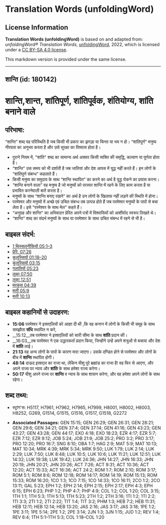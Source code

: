 # Translation Words (unfoldingWord)

## License Information

**Translation Words (unfoldingWord)** is based on and adapted from: _unfoldingWord® Translation Words_, [unfoldingWord](https://unfoldingword.org/utw), 2022, which is licensed under a [CC BY-SA 4.0 license](https://creativecommons.org/licenses/by-sa/4.0/legalcode.en).

This markdown version is provided under the same license.



--------------------------------

## शान्ति (id: 180142)

शान्ति,शान्त, शांतिपूर्ण, शांतिपूर्वक, शंतियोग्य, शांति बनाने वाले
==================================================================

परिभाषा:
--------

“शान्ति” शब्द वह परिस्थिति है जब किसी भी प्रकार का झगड़ा या चिन्ता या भय न हो। “शांतिपूर्ण” मनुष्य नीरवता का अनुभव करता है और उसे सुरक्षा का विश्वास होता है।

* पुराने नियम में, "शांति" शब्द का सामान्य अर्थ अक्सर किसी व्यक्ति की समृद्धि, कल्याण या पूर्णता होता है।
* “शान्ति” उस समय को भी दर्शाती है जब जातियां और देश आपस में युद्ध नहीं करते हैं। इन लोगों के “शांतिपूर्ण संबन्ध” कहलाते हैं।
* किसी मनुष्य का समुदाय के साथ “शान्ति स्थापित” का करने का अर्थ है युद्ध रोकने का प्रयास करना।
* “शान्ति बनाने वाला” वह मनुष्य है जो मनुष्यों को परस्पर शान्ति में रहने के लिए काम करता है या प्रभावित करनेवाली बातें करता है।
* मनुष्यों के साथ “शान्ति बनाए रखने” का अर्थ है उन लोगों के खिलाफ नहीं लड़ने की स्थिति में होना।
* परमेश्वर और मनुष्यों में अच्छे एवं उचित संबन्ध तब उत्पन्न होते हैं जब परमेश्वर मनुष्यों के पापों से बचा लेता है। इसे "परमेश्वर के साथ मेल" कहते हैं।
* “अनुग्रह और शान्ति” का अभिवादन प्रेरित अपने पत्रों में विश्वासियों को आशीर्वाद स्वरूप लिखते थे।
* “शान्ति” शब्द का संदर्भ मनुष्यों के साथ या परमेश्वर के साथ उचित संबन्ध में रहने से भी है।

बाइबल संदर्भ:
-------------

* [1 थिस्सलुनीकियों 05:1–3](https://ref.ly/1Thess0:0)
* [प्रेरि. 07:26](https://ref.ly/Acts7:26)
* [कुलुस्सियों 01:18–20](https://ref.ly/Col1:18-Col1:20)
* [कुलुस्सियों 03:15](https://ref.ly/Col3:15)
* [गलातियों 05:23](https://ref.ly/Gal5:23)
* [लूका 07:50](https://ref.ly/Luke7:50)
* [लूका 12:51](https://ref.ly/Luke12:51)
* [मरकुस 04:39](https://ref.ly/Mark4:39)
* [मत्ती 05:9](https://ref.ly/Matt5:9)
* [मत्ती 10:13](https://ref.ly/Matt10:13)

बाइबल कहानियों से उदाहरण:
-------------------------

* **15:06** परमेश्वर ने इस्राएलियों को आज्ञा दी थी ,कि वह कनान में लोगों के किसी भी समूह के साथ समझौता **संधि** स्थापित न करे,
* \_\_15:12\_\_तब परमेश्वर ने इस्राएलियों को सारी सीमा के साथ **शांति** प्रदान की।
* \_\_16:03\_\_तब परमेश्वर ने एक उद्धारकर्ता प्रदान किया, जिन्होंने उन्हें अपने शत्रुओं से बचाया और देश में **शांति** लाई।
* **21:13** वह अन्य लोगों के पापों के कारण मारा जाएगा। उसके दण्डित होने से परमेश्वर और लोगों के बीच में **शान्ति** स्थापित होगी।
* **48:14** दाऊद इस्राएल का राजा था, लेकिन यीशु पूरे ब्रह्मांड का राजा है! वह फिर से आएगा, और अपने राज्य पर न्याय और **शांति** के साथ हमेशा राज्य करेगा।
* **50:17** यीशु अपने राज्य पर **शान्ति** व न्याय के साथ शासन करेगा, और वह हमेशा अपने लोगों के साथ रहेगा।

शब्द तथ्य:
----------

* स्ट्रांग'स: H5117, H7961, H7962, H7965, H7999, H8001, H8002, H8003, H8252, G269, G1514, G1515, G1516, G1517, G1518, G2272

* **Associated Passages:** GEN 15:15; GEN 26:29; GEN 26:31; GEN 28:21; GEN 29:6; GEN 34:21; GEN 37:4; GEN 37:14; GEN 41:16; GEN 43:23; GEN 43:27; GEN 43:28; GEN 44:17; EXO 4:18; EXO 18:23; EZR 4:17; EZR 5:7; EZR 7:12; EZR 9:12; JOB 5:24; JOB 21:9; JOB 25:2; PRO 3:2; PRO 3:17; PRO 12:20; PRO 16:7; SNG 8:10; OBA 1:7; HAG 2:9; MAT 5:9; MAT 10:13; MAT 10:34; MRK 4:39; MRK 5:34; MRK 9:50; LUK 1:79; LUK 2:14; LUK 2:29; LUK 7:50; LUK 8:48; LUK 10:5; LUK 10:6; LUK 11:21; LUK 12:51; LUK 14:32; LUK 19:38; LUK 19:42; LUK 24:36; JHN 14:27; JHN 16:33; JHN 20:19; JHN 20:21; JHN 20:26; ACT 7:26; ACT 9:31; ACT 10:36; ACT 12:20; ACT 15:33; ACT 16:36; ACT 24:2; ROM 1:7; ROM 2:10; ROM 3:17; ROM 5:1; ROM 8:6; ROM 12:18; ROM 14:17; ROM 14:19; ROM 15:13; ROM 15:33; ROM 16:20; 1CO 1:3; 1CO 7:15; 1CO 14:33; 1CO 16:11; 2CO 1:2; 2CO 13:11; GAL 5:23; EPH 1:2; EPH 2:14; EPH 2:15; EPH 2:17; EPH 4:3; EPH 6:15; EPH 6:23; PHP 1:2; PHP 4:7; PHP 4:9; COL 1:2; COL 1:20; COL 3:15; 1TH 1:1; 1TH 5:3; 1TH 5:13; 1TH 5:23; 2TH 1:2; 2TH 3:16; 1TI 1:2; 1TI 2:2; 1TI 3:3; 2TI 1:2; 2TI 2:22; TIT 1:4; TIT 3:2; PHM 1:3; HEB 7:2; HEB 11:31; HEB 12:11; HEB 12:14; HEB 13:20; JAS 2:16; JAS 3:17; JAS 3:18; 1PE 1:2; 1PE 3:11; 1PE 5:14; 2PE 1:2; 2PE 3:14; 2JN 1:3; 3JN 1:15; JUD 1:2; REV 1:4; REV 6:4; 1TH 5:1–1TH 5:3; COL 1:18–COL 1:20

